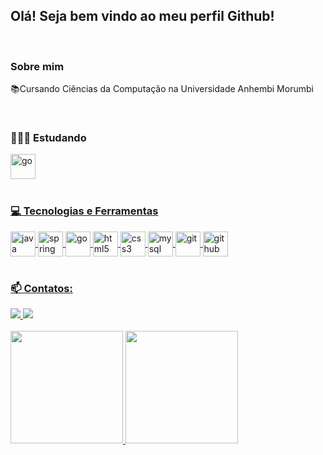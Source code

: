 ## Olá! Seja bem vindo ao meu perfil Github!
<br>

### Sobre mim 
<div>
 <p>📚Cursando Ciências da Computação na Universidade Anhembi Morumbi</p>
 <p></p>
</div><br>

### 👨🏻‍💻 Estudando 
 
<div style="display: inline_block">
  <a href="https://github.com/RodrigoMatsumoto">
  <img align="center" alt="go" width="40" height="40" src="https://cdn.jsdelivr.net/gh/devicons/devicon/icons/go/go-original-wordmark.svg"/>
</div><br>
                                                                                                                      

                                                                                                                      
### 💻 Tecnologias e Ferramentas 
<div>
  <a href="https://github.com/RodrigoMatsumoto">
  <img align="center" alt="java" width="40" height="40" src="https://cdn.jsdelivr.net/gh/devicons/devicon/icons/java/java-original-wordmark.svg"/>
  <img align="center" alt="spring" width="40" height="40" src="https://cdn.jsdelivr.net/gh/devicons/devicon/icons/spring/spring-original-wordmark.svg"/>
  <img align="center" alt="go" width="40" height="40" src="https://cdn.jsdelivr.net/gh/devicons/devicon/icons/go/go-original-wordmark.svg"/>
  <img align="center" alt="html5" width="40" height="40" src="https://cdn.jsdelivr.net/gh/devicons/devicon/icons/html5/html5-plain-wordmark.svg"/>
  <img align="center" alt="css3" width="40" height="40" src="https://cdn.jsdelivr.net/gh/devicons/devicon/icons/css3/css3-plain-wordmark.svg"/>
  <img align="center" alt="mysql" width="40" height="40" src="https://cdn.jsdelivr.net/gh/devicons/devicon/icons/mysql/mysql-original-wordmark.svg"/>
  <img align="center" alt="git" width="40" height="40" src="https://cdn.jsdelivr.net/gh/devicons/devicon/icons/git/git-plain-wordmark.svg"/>
  <img align="center" alt="github" width="40" height="40" src="https://cdn.jsdelivr.net/gh/devicons/devicon/icons/github/github-original-wordmark.svg"/>
</div><br>
                                                                                                                      
### 📫 Contatos:
<div>
  <a href = "mailto:matsumoto.rodrigo1@gmail.com">
    <img src="https://img.shields.io/badge/Gmail-D14836?style=for-the-badge&logo=gmail&logoColor=white" target="_blank">
  </a>
  <a href="https://www.linkedin.com/in/rodrigo-matsumoto-37ab1713a/" target="_blank">
    <img src="https://img.shields.io/badge/-LinkedIn-%230077B5?style=for-the-badge&logo=linkedin&logoColor=white" target="_blank">
  </a>   
</div><br>
                                                                                                                      
<div>
  <a href="https://github.com/RodrigoMatsumoto">
  <img height="180em" src="https://github-readme-stats.vercel.app/api/top-langs/?username=RodrigoMatsumoto&layout=compact&langs_count=7&theme=merko"/>
  <img height="180em" src="https://github-readme-stats.vercel.app/api?username=RodrigoMatsumoto&show_icons=true&theme=merko&include_all_commits=true&count_private=true"/>
</div>                     
